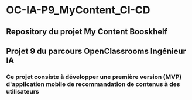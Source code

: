 # OC-IA-P9_MyContent_CI-CD

## Repository du projet My Content Booskhelf
## Projet 9 du parcours OpenClassrooms Ingénieur IA 

### Ce projet consiste à développer une première version (MVP) d'application mobile de recommandation de contenus à des utilisateurs
